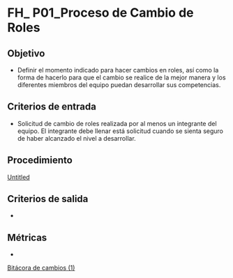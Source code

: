 # FH_ P01_Proceso de Cambio de Roles

## Objetivo

- Definir el momento indicado para hacer cambios en roles, así como la forma de hacerlo para que el cambio se realice de la mejor manera y los diferentes miembros del equipo puedan desarrollar sus competencias.

## Criterios de entrada

- Solicitud de cambio de roles realizada por al menos un integrante del equipo. El integrante debe llenar está solicitud cuando se sienta seguro de haber alcanzado el nivel a desarrollar.

## Procedimiento

[Untitled](FH_%20P01_Proceso%20de%20Cambio%20de%20Roles%202347afeae6fd4fb7a83ce52a57636a88/Untitled%20Database%204b00e813204e4c54a83449966d45fe0a.csv)

## Criterios de salida

- 

## Métricas

- 

[Bitácora de cambios (1)](FH_%20P01_Proceso%20de%20Cambio%20de%20Roles%202347afeae6fd4fb7a83ce52a57636a88/Bita%CC%81cora%20de%20cambios%20(1)%20c2b2f362baed44a7822534660810fd2c.csv)